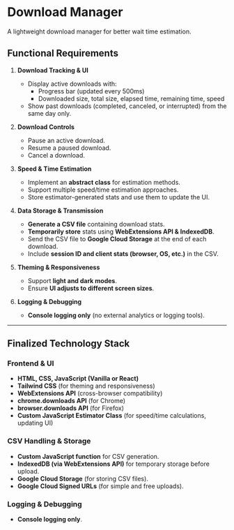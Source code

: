 # Download Manager

A lightweight download manager for better wait time estimation.


## **Functional Requirements**
1. **Download Tracking & UI**
   - Display active downloads with:
     - Progress bar (updated every 500ms)
     - Downloaded size, total size, elapsed time, remaining time, speed
   - Show past downloads (completed, canceled, or interrupted) from the same day only.

2. **Download Controls**
   - Pause an active download.
   - Resume a paused download.
   - Cancel a download.

3. **Speed & Time Estimation**
   - Implement an **abstract class** for estimation methods.
   - Support multiple speed/time estimation approaches.
   - Store estimator-generated stats and use them to update the UI.

4. **Data Storage & Transmission**
   - **Generate a CSV file** containing download stats.
   - **Temporarily store** stats using **WebExtensions API & IndexedDB**.
   - Send the CSV file to **Google Cloud Storage** at the end of each download.
   - Include **session ID and client stats (browser, OS, etc.)** in the CSV.

5. **Theming & Responsiveness**
   - Support **light and dark modes**.
   - Ensure **UI adjusts to different screen sizes**.

6. **Logging & Debugging**
   - **Console logging only** (no external analytics or logging tools).

---

## **Finalized Technology Stack**

### **Frontend & UI**
- **HTML, CSS, JavaScript (Vanilla or React)**
- **Tailwind CSS** (for theming and responsiveness)
- **WebExtensions API** (cross-browser compatibility)
- **chrome.downloads API** (for Chrome)
- **browser.downloads API** (for Firefox)
- **Custom JavaScript Estimator Class** (for speed/time calculations, updating UI)

### **CSV Handling & Storage**
- **Custom JavaScript function** for CSV generation.
- **IndexedDB (via WebExtensions API)** for temporary storage before upload.
- **Google Cloud Storage** (for storing CSV files).
- **Google Cloud Signed URLs** (for simple and free uploads).

### **Logging & Debugging**
- **Console logging only**.
